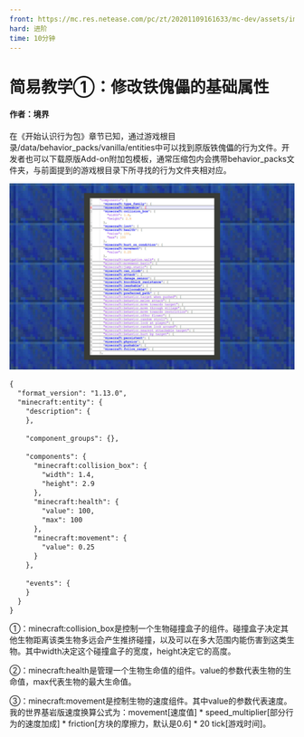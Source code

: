```yaml
---
front: https://mc.res.netease.com/pc/zt/20201109161633/mc-dev/assets/img/7_1.59202254.png
hard: 进阶
time: 10分钟
---
```


# 简易教学①：修改铁傀儡的基础属性

#### 作者：境界



在《开始认识行为包》章节已知，通过游戏根目录/data/behavior_packs/vanilla/entities中可以找到原版铁傀儡的行为文件。开发者也可以下载原版Add-on附加包模板，通常压缩包内会携带behavior_packs文件夹，与前面提到的游戏根目录下所寻找的行为文件夹相对应。



![](./images/7_1.png)



```
{
  "format_version": "1.13.0",
  "minecraft:entity": {
    "description": {
    },

    "component_groups": {},

    "components": {
      "minecraft:collision_box": {
        "width": 1.4,
        "height": 2.9
      },
      "minecraft:health": {
        "value": 100,
        "max": 100
      },
      "minecraft:movement": {
        "value": 0.25
      }
    },

    "events": {
    }
  }
}
```



①：minecraft:collision_box是控制一个生物碰撞盒子的组件。碰撞盒子决定其他生物距离该类生物多远会产生推挤碰撞，以及可以在多大范围内能伤害到这类生物。其中width决定这个碰撞盒子的宽度，height决定它的高度。

②：minecraft:health是管理一个生物生命值的组件。value的参数代表生物的生命值，max代表生物的最大生命值。

③：minecraft:movement是控制生物的速度组件。其中value的参数代表速度。我的世界基岩版速度换算公式为：movement[速度值] * speed_multiplier[部分行为的速度加成] * friction[方块的摩擦力，默认是0.6] * 20 tick[游戏时间]。
